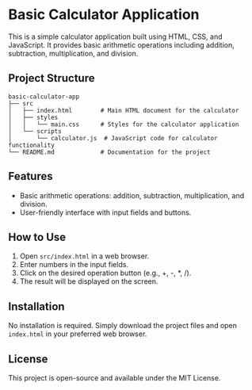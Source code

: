 # Basic Calculator Application

This is a simple calculator application built using HTML, CSS, and JavaScript. It provides basic arithmetic operations including addition, subtraction, multiplication, and division.

## Project Structure

```
basic-calculator-app
├── src
│   ├── index.html        # Main HTML document for the calculator
│   ├── styles
│   │   └── main.css      # Styles for the calculator application
│   └── scripts
│       └── calculator.js  # JavaScript code for calculator functionality
└── README.md             # Documentation for the project
```

## Features

- Basic arithmetic operations: addition, subtraction, multiplication, and division.
- User-friendly interface with input fields and buttons.

## How to Use

1. Open `src/index.html` in a web browser.
2. Enter numbers in the input fields.
3. Click on the desired operation button (e.g., +, -, *, /).
4. The result will be displayed on the screen.

## Installation

No installation is required. Simply download the project files and open `index.html` in your preferred web browser.

## License

This project is open-source and available under the MIT License.
